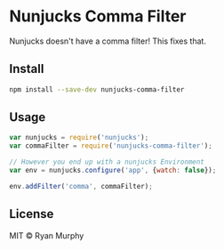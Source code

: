 # Nunjucks Comma Filter

Nunjucks doesn't have a comma filter! This fixes that.

## Install

```sh
npm install --save-dev nunjucks-comma-filter
```

## Usage

```js
var nunjucks = require('nunjucks');
var commaFilter = require('nunjucks-comma-filter');

// However you end up with a nunjucks Environment
var env = nunjucks.configure('app', {watch: false});

env.addFilter('comma', commaFilter);
```

## License

MIT &copy; Ryan Murphy
